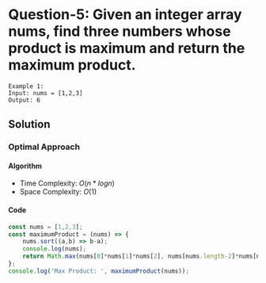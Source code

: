 # Question-5: Given an integer array nums, find three numbers whose product is maximum and return the maximum product.

```
Example 1:
Input: nums = [1,2,3]
Output: 6
```


## Solution


### Optimal Approach


#### Algorithm


- Time Complexity: $O(n*logn)$
- Space Complexity: $O(1)$


#### Code


```javascript
const nums = [1,2,3];
const maximumProduct = (nums) => {
    nums.sort((a,b) => b-a);
    console.log(nums);
    return Math.max(nums[0]*nums[1]*nums[2], nums[nums.length-2]*nums[nums.length-1]*nums[0]);
};
console.log('Max Product: ', maximumProduct(nums));
```